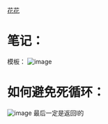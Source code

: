 [花花](https://www.youtube.com/watch?v=v57lNF2mb_s)
# 笔记：
模板：
![image](https://user-images.githubusercontent.com/77591939/111393362-00650d80-868f-11eb-86aa-07c8df30a304.png)
# 如何避免死循环：
![image](https://user-images.githubusercontent.com/77591939/111394769-bf222d00-8691-11eb-955e-4786244c99de.png)
最后一定是返回l的

